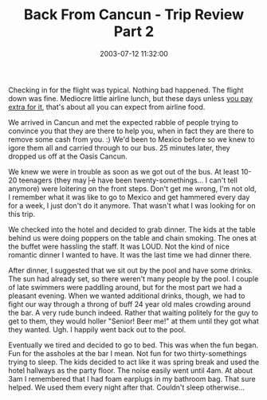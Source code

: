 ﻿---
layout: post
title: "Back From Cancun - Trip Review Part 2"
comments: false
date: 2003-07-12 11:32:00
updated: 2004-05-03 20:21:00
categories:
 - Personal
subtext-id: d29c2fac-ca7d-4052-8a70-de8c28b5c8e6
alias: /blog/Back-From-Cancun---Trip-Review-Part-2.aspx
---


Checking in for the flight was typical. Nothing bad happened. The flight down was fine. Mediocre little airline lunch, but these days unless [you pay extra for it](http://money.cnn.com/2003/07/08/pf/saving/travel/delta_foodsale.reut/), that's about all you can expect from airline food.

We arrived in Cancun and met the expected rabble of people trying to convince you that they are there to help you, when in fact they are there to remove some cash from you. :) We'd been to Mexico before so we knew to igore them all and carried through to our bus. 25 minutes later, they dropped us off at the Oasis Cancun.

We knew we were in trouble as soon as we got out of the bus. At least 10-20 teenagers (they may├é have been twenty-somethings... I can't tell anymore) were loitering on the front steps. Don't get me wrong, I'm not old, I remember what it was like to go to Mexico and get hammered every day for a week, I just don't do it anymore. That wasn't what I was looking for on this trip.

We checked into the hotel and decided to grab dinner. The kids at the table behind us were doing poppers on the table and chain smoking. The ones at the buffet were hassling the staff. It was LOUD. Not the kind of nice romantic dinner I wanted to have. It was the last time we had dinner there.

After dinner, I suggested that we sit out by the pool and have some drinks. The sun had already set, so there weren't many people by the pool. I couple of late swimmers were paddling around, but for the most part we had a pleasant evening. When we wanted additional drinks, though, we had to fight our way through a throng of buff 24 year old males crowding around the bar. A very rude bunch indeed. Rather that waiting politely for the guy to get to them, they would holler "Senior! Beer me!" at them until they got what they wanted. Ugh. I happily went back out to the pool.

Eventually we tired and decided to go to bed. This was when the fun began. Fun for the assholes at the bar I mean. Not fun for two thirty-somethings trying to sleep. The kids decided to act like it was spring break and used the hotel hallways as the party floor. The noise easily went until 4am. At about 3am I remembered that I had foam earplugs in my bathroom bag. That sure helped. We used them every night after that. Couldn't sleep otherwise...
